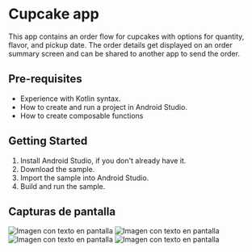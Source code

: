 Cupcake app
=================================

This app contains an order flow for cupcakes with options for quantity, flavor, and pickup date.
The order details get displayed on an order summary screen and can be shared to another app to
send the order.


Pre-requisites
--------------
* Experience with Kotlin syntax.
* How to create and run a project in Android Studio.
* How to create composable functions 


Getting Started
---------------
1. Install Android Studio, if you don't already have it.
2. Download the sample.
3. Import the sample into Android Studio.
4. Build and run the sample.

## Capturas de pantalla

![Imagen con texto en pantalla](https://github.com/dannyredpy/ipdm-oto-2025--osvaldo_candia_cupcake/blob/main/imagen-1.jpeg)
![Imagen con texto en pantalla](https://github.com/dannyredpy/ipdm-oto-2025--osvaldo_candia_cupcake/blob/main/imagen-2.jpeg)
![Imagen con texto en pantalla](https://github.com/dannyredpy/ipdm-oto-2025--osvaldo_candia_cupcake/blob/main/imagen-3.jpeg)
![Imagen con texto en pantalla](https://github.com/dannyredpy/ipdm-oto-2025--osvaldo_candia_cupcake/blob/main/imagen-4.jpeg)
